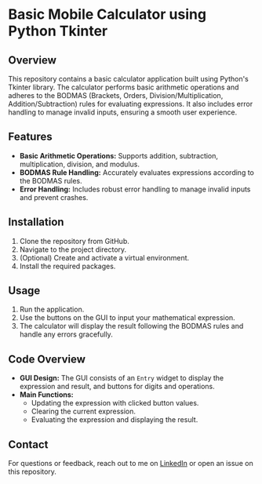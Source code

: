 # Basic Mobile Calculator using Python Tkinter

## Overview
This repository contains a basic calculator application built using Python's Tkinter library. The calculator performs basic arithmetic operations and adheres to the BODMAS (Brackets, Orders, Division/Multiplication, Addition/Subtraction) rules for evaluating expressions. It also includes error handling to manage invalid inputs, ensuring a smooth user experience.

## Features
- **Basic Arithmetic Operations:** Supports addition, subtraction, multiplication, division, and modulus.
- **BODMAS Rule Handling:** Accurately evaluates expressions according to the BODMAS rules.
- **Error Handling:** Includes robust error handling to manage invalid inputs and prevent crashes.

## Installation
1. Clone the repository from GitHub.
2. Navigate to the project directory.
3. (Optional) Create and activate a virtual environment.
4. Install the required packages.

## Usage
1. Run the application.
2. Use the buttons on the GUI to input your mathematical expression.
3. The calculator will display the result following the BODMAS rules and handle any errors gracefully.

## Code Overview
- **GUI Design:** The GUI consists of an `Entry` widget to display the expression and result, and buttons for digits and operations.
- **Main Functions:**
  - Updating the expression with clicked button values.
  - Clearing the current expression.
  - Evaluating the expression and displaying the result.

## Contact
For questions or feedback, reach out to me on [LinkedIn](https://www.linkedin.com/in/ansh-soni/) or open an issue on this repository.
